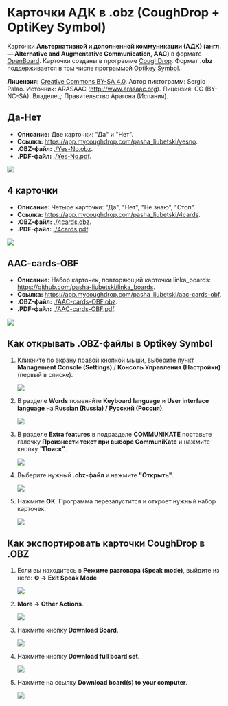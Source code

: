 # Карточки АДК в .obz (CoughDrop + OptiKey Symbol)

Карточки __Альтернативной и дополненной коммуникации (АДК) (англ. — Alternative and Augmentative Communication, AAC)__ в формате [OpenBoard](https://www.openboardformat.org/). Карточки созданы в программе [CoughDrop](https://www.coughdrop.com/). Формат __.obz__ поддерживается в том числе программой [Optikey Symbol](http://optikey.org/applications/optikey-symbol).

__Лицензия:__ [Creative Commons BY-SA 4.0](https://creativecommons.org/licenses/by-sa/4.0/deed.ru). Автор пиктограмм: Sergio Palao. Источник: ARASAAC (<http://www.arasaac.org>). Лицензия: CC (BY-NC-SA). Владелец: Правительство Арагона (Испания).

## Да-Нет

- __Описание:__ Две карточки: "Да" и "Нет".
- __Ссылка:__ <https://app.mycoughdrop.com/pasha_liubetski/yesno>.
- __.OBZ-файл:__ [./Yes-No.obz](Yes-No.obz).
- __.PDF-файл:__ [./Yes-No.pdf](Yes-No.pdf).

![](Yes-No.png)

## 4 карточки

- __Описание:__ Четыре карточки: "Да", "Нет", "Не знаю", "Стоп".
- __Ссылка:__ <https://app.mycoughdrop.com/pasha_liubetski/4cards>.
- __.OBZ-файл:__ [./4cards.obz](4cards.obz).
- __.PDF-файл:__ [./4cards.pdf](4cards.pdf).

![](4cards.png)

## AAC-cards-OBF

- __Описание:__ Набор карточек, повторяющий карточки linka_boards: <https://github.com/pasha-liubetski/linka_boards>.
- __Ссылка:__ <https://app.mycoughdrop.com/pasha_liubetski/aac-cards-obf>.
- __.OBZ-файл:__ [./AAC-cards-OBF.obz](AAC-cards-OBF.obz).
- __.PDF-файл:__ [./AAC-cards-OBF.pdf](AAC-cards-OBF.pdf).

![](AAC-cards-OBF.png)

## Как открывать .OBZ-файлы в Optikey Symbol

1. Кликните по экрану правой кнопкой мыши, выберите пункт __Management Console (Settings)__ / __Консоль Управления (Настройки)__ (первый в списке).

    ![](./optikey_1.png)

2. В разделе __Words__ поменяйте __Keyboard language__ и __User interface language__ на __Russian (Russia) / Русский (Россия)__.

    ![](./optikey_2.png)

3. В разделе __Extra features__ в подразделе __COMMUNIKATE__ поставьте галочку __Произнести текст при выборе CommuniKate__ и нажмите кнопку __"Поиск"__.

    ![](./optikey_3.png)
  
4. Выберите нужный __.obz-файл__ и нажмите __"Открыть"__.

    ![](./optikey_4.png)

5. Нажмите __OK__. Программа перезапустится и откроет нужный набор карточек.

    ![](./optikey_5.png)

## Как экспортировать карточки CoughDrop в .OBZ

1. Если вы находитесь в **Режиме разговора (Speak mode)**, выйдите из него: **⚙ → Exit Speak Mode**

    ![](./coughdrop_1.png)

2. **More → Other Actions**.

    ![](./coughdrop_2.png)

3. Нажмите кнопку **Download Board**.

    ![](./coughdrop_3.png)

4. Нажмите кнопку **Download full board set**.

    ![](./coughdrop_4.png)

5. Нажмите на ссылку **Download board(s) to your computer**.

    ![](./coughdrop_5.png)
